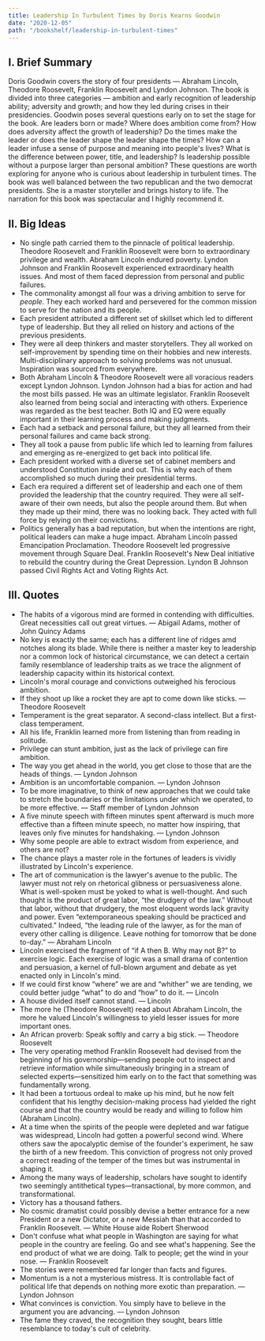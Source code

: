 ```yaml
---
title: Leadership In Turbulent Times by Doris Kearns Goodwin
date: "2020-12-05"
path: "/bookshelf/leadership-in-turbulent-times"
---
```


## I. Brief Summary

Doris Goodwin covers the story of four presidents — Abraham Lincoln, Theodore Roosevelt, Franklin Roosevelt and Lyndon Johnson. The book is divided into three categories — ambition and early recognition of leadership ability; adversity and growth; and how they led during crises in their presidencies. Goodwin poses several questions early on to set the stage for the book. Are leaders born or made? Where does ambition come from? How does adversity affect the growth of leadership? Do the times make the leader or does the leader shape the leader shape the times? How can a leader infuse a sense of purpose and meaning into people's lives? What is the difference between power, title, and leadership? Is leadership possible without a purpose larger than personal ambition? These questions are worth exploring for anyone who is curious about leadership in turbulent times. The book was well balanced between the two republican and the two democrat presidents. She is a master storyteller and brings history to life. The narration for this book was spectacular and I highly recommend it.

## II. Big Ideas

- No single path carried them to the pinnacle of political leadership. Theodore Roosevelt and Franklin Roosevelt were born to extraordinary privilege and wealth. Abraham Lincoln endured poverty. Lyndon Johnson and Franklin Roosevelt experienced extraordinary health issues. And most of them faced depression from personal and public failures.
- The commonality amongst all four was a driving ambition to serve for _people_. They each worked hard and persevered for the common mission to serve for the nation and its people.
- Each president attributed a different set of skillset which led to different type of leadership. But they all relied on history and actions of the previous presidents.
- They were all deep thinkers and master storytellers. They all worked on self-improvement by spending time on their hobbies and new interests. Multi-disciplinary approach to solving problems was not unusual. Inspiration was sourced from everywhere.
- Both Abraham Lincoln & Theodore Roosevelt were all voracious readers except Lyndon Johnson. Lyndon Johnson had a bias for action and had the most bills passed. He was an ultimate legislator. Franklin Roosevelt also learned from being social and interacting with others. Experience was regarded as the best teacher. Both IQ and EQ were equally important in their learning process and making judgments.
- Each had a setback and personal failure, but they all learned from their personal failures and came back strong.
- They all took a pause from public life which led to learning from failures and emerging as re-energized to get back into political life.
- Each president worked with a diverse set of cabinet members and understood Constitution inside and out. This is why each of them accomplished so much during their presidential terms.
- Each era required a different set of leadership and each one of them provided the leadership that the country required. They were all self-aware of their own needs, but also the people around them. But when they made up their mind, there was no looking back. They acted with full force by relying on their convictions.
- Politics generally has a bad reputation, but when the intentions are right, political leaders can make a huge impact. Abraham Lincoln passed Emancipation Proclamation. Theodore Roosevelt led progressive movement through Square Deal. Franklin Roosevelt's New Deal initiative to rebuild the country during the Great Depression. Lyndon B Johnson passed Civil Rights Act and Voting Rights Act.

## III. Quotes

- The habits of a vigorous mind are formed in contending with difficulties. Great necessities call out great virtues. — Abigail Adams, mother of John Quincy Adams
- No key is exactly the same; each has a different line of ridges amd notches along its blade. While there is neither a master key to leadership nor a common lock of historical circumstance, we can detect a certain family resemblance of leadership traits as we trace the alignment of leadership capacity within its historical context.
- Lincoln's moral courage and convictions outweighed his ferocious ambition.
- If they shoot up like a rocket they are apt to come down like sticks. — Theodore Roosevelt
- Temperament is the great separator. A second-class intellect. But a first-class temperament.
- All his life, Franklin learned more from listening than from reading in solitude.
- Privilege can stunt ambition, just as the lack of privilege can fire ambition.
- The way you get ahead in the world, you get close to those that are the heads of things. — Lyndon Johnson
- Ambition is an uncomfortable companion. — Lyndon Johnson
- To be more imaginative, to think of new approaches that we could take to stretch the boundaries or the limitations under which we operated, to be more effective. — Staff member of Lyndon Johnson
- A five minute speech with fifteen minutes spent afterward is much more effective than a fifteen minute speech, no matter how inspiring, that leaves only five minutes for handshaking. — Lyndon Johnson
- Why some people are able to extract wisdom from experience, and others are not?
- The chance plays a master role in the fortunes of leaders is vividly illustrated by Lincoln's experience.
- The art of communication is the lawyer's avenue to the public. The lawyer must not rely on rhetorical glibness or persuasiveness alone. What is well-spoken must be yoked to what is well-thought. And such thought is the product of great labor, “the drudgery of the law.” Without that labor, without that drudgery, the most eloquent words lack gravity and power. Even “extemporaneous speaking should be practiced and cultivated.” Indeed, “the leading rule of the lawyer, as for the man of every other calling is diligence. Leave nothing for tomorrow that be done to-day.” — Abraham Lincoln
- Lincoln exercised the fragment of “if A then B. Why may not B?” to exercise logic. Each exercise of logic was a small drama of contention and persuasion, a kernel of full-blown argument and debate as yet enacted only in Lincoln's mind.
- If we could first know “where” we are and “whither” we are tending, we could better judge “what” to do and “how” to do it. — Lincoln
- A house divided itself cannot stand. — Lincoln
- The more he (Theodore Roosevelt) read about Abraham Lincoln, the more he valued Lincoln's willingness to yield lesser issues for more important ones.
- An African proverb: Speak softly and carry a big stick. — Theodore Roosevelt
- The very operating method Franklin Roosevelt had devised from the beginning of his governorship—sending people out to inspect and retrieve information while simultaneously bringing in a stream of selected experts—sensitized him early on to the fact that something was fundamentally wrong.
- It had been a tortuous ordeal to make up his mind, but he now felt confident that his lengthy decision-making process had yielded the right course and that the country would be ready and willing to follow him (Abraham Lincoln).
- At a time when the spirits of the people were depleted and war fatigue was widespread, Lincoln had gotten a powerful second wind. Where others saw the apocalyptic demise of the founder's experiment, he saw the birth of a new freedom. This conviction of progress not only proved a correct reading of the temper of the times but was instrumental in shaping it.
- Among the many ways of leadership, scholars have sought to identify two seemingly antithetical types—transactional, by more common, and transformational.
- Victory has a thousand fathers.
- No cosmic dramatist could possibly devise a better entrance for a new President or a new Dictator, or a new Messiah than that accorded to Franklin Roosevelt. — White House aide Robert Sherwood
- Don't confuse what what people in Washington are saying for what people in the country are feeling. Go and see what's happening. See the end product of what we are doing. Talk to people; get the wind in your nose. — Franklin Roosevelt
- The stories were remembered far longer than facts and figures.
- Momentum is a not a mysterious mistress. It is controllable fact of political life that depends on nothing more exotic than preparation. — Lyndon Johnson
- What convinces is conviction. You simply have to believe in the argument you are advancing. — Lyndon Johnson
- The fame they craved, the recognition they sought, bears little resemblance to today's cult of celebrity.
